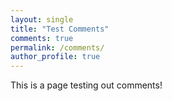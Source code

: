 ```yaml
---
layout: single
title: "Test Comments"
comments: true
permalink: /comments/
author_profile: true
---
```


This is a page testing out comments!
